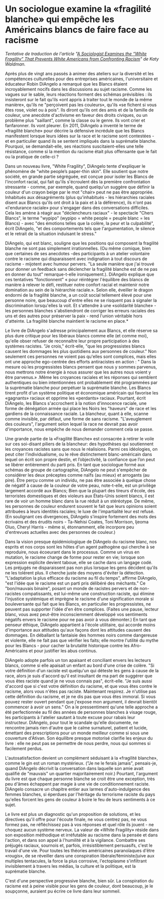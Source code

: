 # Un sociologue examine la «fragilité blanche» qui empêche les Américains blancs de faire face au racisme
*Tentative de traduction de l'article "[A Sociologist Examines the “White Fragility” That Prevents White Americans from Confronting Racism](https://www.newyorker.com/books/page-turner/a-sociologist-examines-the-white-fragility-that-prevents-white-americans-from-confronting-racism)" de Katy Waldman.*

Après plus de vingt ans passés à animer des ateliers sur la diversité et les compétences culturelles pour des entreprises américaines, l'universitaire et éducateur Robin DiAngelo a remarqué que les Blancs étaient incroyablement nocifs dans les discussions au sujet racisme. Comme les vagues sur le sable, leurs réactions forment des schémas prévisibles : ils insisteront sur le fait qu'ils «ont appris à traiter tout le monde de la même manière», qu'ils ne "perçoivent pas les couleurs», qu'ils «se fichent si vous êtes rose, violet ou à pois". Ils diront qu'ils ont des amis et de la famille de couleur, une anecdote d'activisme en faveur des droits civiques, ou un problème plus "saillant", comme la classe ou le genre. Ils vont crier et fanfaronner. Ils vont pleurer. En 2011, DiAngelo a inventé le terme de «fragilité blanche» pour décrire la défensive incrédule que les Blancs manifestent lorsque leurs idées sur la race et le racisme sont contestées - et en particulier quand ils se sentent impliqués dans la suprématie blanche. Pourquoi, se demandait-elle, ses réactions suscitaient-elles une telle résistance, comme si la mention du racisme était plus offensante que le fait ou la pratique de celle-ci ?

Dans un nouveau livre, "White Fragility", DiAngelo tente d'expliquer le phénomène de "white people’s paper-thin skin". Elle soutient que notre société, en grande partie ségréguée, est conçue pour isoler les Blancs de l'inconfort racial, qui fait qu'ils s'écroulent dès la première confrontation stressante - comme, par exemple, quand quelqu'un suggère que définir la couleur d'un crayon beige par le mot "chair» peut ne pas être appropriée. Inhabitués aux désagréments (plus qu'inhabitués - les hiérarchies raciales disent aux Blancs qu'ils ont droit à la paix et à la déférence), ils n'ont pas «l'endurance raciale» pour s'engager dans des conversations difficiles. Cela les amène à réagir aux "déclencheurs raciaux" - le spectacle "Chers Blancs", le terme "wypipo" (wypipo = white people = peuple blanc = les Blancs) - avec "des émotions telles que la colère, la peur et la culpabilité", écrit DiAngelo, "et des comportements tels que l'argumentation, le silence et le retrait de la situation induisant le stress."

DiAngelo, qui est blanc, souligne que les positions qui composent la fragilité blanche ne sont pas simplement irrationnelles. (Ou même comique, bien que certaines de ses anecdotes -des participants à un atelier volontaire contre le racisme qui disparaissent avec indignation à tout discours de racisme - mijotent avec humour pervers. "La seule manière que j'ai trouvé pour donner un feedback sans déclencher la fragilité blanche est de ne pas en donner du tout" remarque-t-elle ironiquement.). DiAngelo explique que ces tentatives "fonctionnent" « pour réintégrer l'équilibre des blancs de manière à relever le défi, restituer notre confort racial et maintenir notre domination au sein de la hiérarchie raciale.». Selon elle, éveiller le dragon endormi de la fragilité blanche, a un coût social tellement élevé pour une personne noire, que beaucoup d'entre elles ne se risquent pas à signaler la discrimination lorsqu'elles la voit. Et s'attendre à une «solidarité blanche» - les personnes blanches s'abstiendront de corriger les erreurs raciales des uns et des autres pour préserver la paix - rend l'union véritable hors d'atteinte. La fragilité blanche maintient le racisme en place.*

Le livre de DiAngelo s'adresse principalement aux Blancs, et elle réserve sa plus dure critique pour les libéraux blancs comme elle (et comme moi), qu'elle obser refuser de reconnaître leur propre participation à des systèmes racistes. "Je crois," écrit-elle, "que les progressistes blancs causent les dommages les plus quotidiens aux personnes de couleur." Non seulement ces personnes ne voient pas qu'elles sont complices, mais elles ont une approche ego-centrée des efforts antiracistes en action : " Dans la mesure où les progressistes blancs pensent que nous y sommes parvenus, nous mettrons notre énergie à nous assurer que les autres nous voient y être parvenus.» .Même les croyances raciales et les réponses qui semblent authentiques ou bien intentionnées ont probablement été programmées par la suprématie blanche pour perpétuer la suprématie blanche. Les Blancs tirent profit d'un système politique et économique américain qui favorise les «gagnants» raciaux et opprime les «perdants» raciaux. Pourtant, écrit DiAngelo, les Blancs s'accrochent à la notion d'innocence raciale, une forme de dénégation armée qui place les Noirs les "haveurs" de race et les gardiens de la connaissance raciale. La blancheur, quant à elle, scanne comme invisible, par défaut, une forme de sans racisme. "L'aveuglement des couleurs", l'argument selon lequel la race ne devrait pas avoir d'importance, nous empêche de nous demander comment cela se passe.

Une grande partie de la «Fragilité Blanche» est consacrée à retirer le voile sur ces soi-disant piliers de la blancheur: des hypothèses qui soutiennent les croyances racistes sans que nous le réalisions. Parmi ces idéologies, on peut citer l’individualisme, ou le rêve distinctement blanc-américain dans lequel on écrit son propre destin, et l’objectivité, la confiance que l’on peut se libérer entièrement du parti pris. En tant que sociologue formé aux schémas de groupe de cartographie, DiAngelo ne peut s'empêcher de considérer les deux préceptes comme naïfs (au mieux) et arrogants (au pire). Être perçu comme un individu, ne pas être associée à quelque chose de négatif à cause de la couleur de votre peau, note-t-elle, est un privilège largement accordé aux Blancs; Bien que la plupart des tireurs d'école, des terroristes domestiques et des violeurs aux États-Unis soient blancs, il est rare de voir un homme blanc dans la rue réduit à un stéréotype. De même, les personnes de couleur endurent souvent le fait que leurs opinions soient attribuées à leurs identités raciales; le luxe de l'impartialité leur est refusé. (En soulignant ces divergences, DiAngelo s'inspire fortement des mots des écrivains et des érudits noirs - Ta-Nehisi Coates, Toni Morrison, Ijeoma Oluo, Cheryl Harris - même si, étonnamment, elle incorpore peu d'entrevues actuelles avec des personnes de couleur.)

Dans la vision presque épidémiologique de DiAngelo du racisme blanc, nos esprits et nos corps sont les hôtes d'un agent pathogène qui cherche à se reproduire, nous écoeurant dans le processus. Comme un virus en mutation, le racisme change de forme pour rester en vie; lorsque son expression explicite devient taboue, elle se cache dans un langage codé. Les préjugés ne disparaissent pas non plus lorsque les gens décident qu'ils ne les tolérent plus. Il cherche juste des moyens d'éviter la détection. "L'adaptation la plus efficace du racisme au fil du temps", affirme DiAngelo, "est l'idée que le racisme est un parti pris délibéré des méchants." Ce "bon/mauvais binaire", posant un monde de racistes pervers et de non-racistes compatissants, est lui-même une construction raciste, qui élimine l'injustice systémique et imprègne le racisme d'une signification morale si bouleversante qui fait que les Blancs, en particulier les progressistes, ne peuvent pas supporter l'idée d'en être complices. (Faites une pause, lecteur blanc, vous avez peut-être inconsciemment développé vos sentiments négatifs envers le racisme pour ne pas avoir à vous démonter.) En tant que penseur éthique, DiAngelo appartient à l'école utilitaire, qui accorde moins d'importance aux attitudes qu'aux façons dont les attitudes causent des dommages. En déballant la fantaisie des hommes noirs comme dangereuse et violente, elle ne fait pas que vérifier les faits; elle montre l'utilité du mythe pour les Blancs - pour cacher la brutalité historique contre les Afro-Américains et pour justifier les abus continus.

DiAngelo adopte parfois un ton apaisant et conciliant envers les lecteurs blancs, comme si elle apaisait un enfant au bord d'une crise de colère. "Si votre définition d'un raciste est quelqu'un qui déteste les gens à cause de la race, alors je suis d'accord qu'il est insultant de ma part de suggérer que vous êtes raciste quand je ne vous connais pas", écrit-elle. "Je suis aussi d'accord que si c'est votre définition du racisme, et que vous êtes contre le racisme, alors vous n'êtes pas raciste. Maintenant respirez. Je n'utilise pas cette définition du racisme, et je ne dis pas que vous êtes immoral. Si vous pouvez rester ouvert pendant que j'expose mon argument, il devrait bientôt commencer à avoir un sens." On a le pressentiment qu'une telle approche a été perfectionnée au fil des années de personnes blanches à visage rouge, les participants à l'atelier sautant à toute excuse pour rabais leur instructeur. DiAngelo, pour tout le scandale qu'elle documente, ne rencontre jamais rien d'autre que le calme surnaturel, patient et lucide, émettant des prescriptions pour un monde meilleur comme si sous une couverture d'Ativan. Son équilibre presque motorisé clarifie les enjeux du livre : elle ne peut pas se permettre de nous perdre, nous qui sommes si facilement perdus.

L'autosatisfaction devient un complément séduisant à la «fragilité blanche», comme le gin est un roman mystérieux. ("Je ne le ferais jamais", pensais-je, quand DiAngelo décrivit la conversation dans laquelle son amie avait qualifié de "mauvais" un quartier majoritairement noir.) Pourtant, l'argument du livre est que chaque personne blanche se croit être une exception, très peu d'âmes échappent par magie à une vie de conditionnement raciste. DiAngelo consacre un chapitre entier aux larmes d'auto-indulgence des femmes blanches, si éperdues par l'héritage du terrorisme raciste du pays qu'elles forcent les gens de couleur à boire le feu de leurs sentiments à ce sujet.

Le livre est plus un diagnostic qu'un proposition de solutions, et les directives qu'il offre pour l'écoute finale, ne vous centrez pas, ne vous formez pas, ne réfléchissez pas à vos réponses et quel rôle ils jouent - ne choquez aucun système nerveux. La valeur de «White Fragility» réside dans son exposition méthodique et irréfutable au racisme dans la pensée et dans l'action, et dans son appel à l'humilité et à la vigilance. Combattre ses préjugés raciaux, sournois et, parfois, irrésistiblement persuasifs, c'est le travail d'une vie. Pour toutes les théories américaines paranoïaques d'être «rougis», de se réveiller dans une conspiration libérale/féministe/juive aux multiples tentacules, la force la plus corrosive, l'ectoplasme s'infiltrant invisiblement à travers les médias, la culture et la politique, est la suprématie blanche.

C'est d'une perspective progressive blanche, bien sûr. La conspiration du racisme est à peine visible pour les gens de couleur, dont beaucoup, je le soupçonne, auraient pu écrire ce livre dans leur sommeil.
